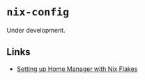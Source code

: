 # `nix-config`

Under development.

## Links
- [Setting up Home Manager with Nix Flakes](https://nix-community.github.io/home-manager/index.html#ch-nix-flakes)

